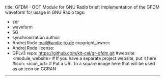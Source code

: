 title: GFDM - OOT Module for GNU Radio
brief: Implementation of the GFDM waveform for usage in GNU Radio
tags:  
  - sdr
  - waveform
  - 5G
  - synchronization
author:
  - Andrej Rode <mail@andrejro.de>
copyright_owner:
  - Andrej Rode 
license:
  - GPLv3
repo: https://github.com/kit-cel/gr-gfdm.git 
#website: <module_website> # If you have a separate project website, put it here
#icon: <icon_url> # Put a URL to a square image here that will be used as an icon on CGRAN
---
